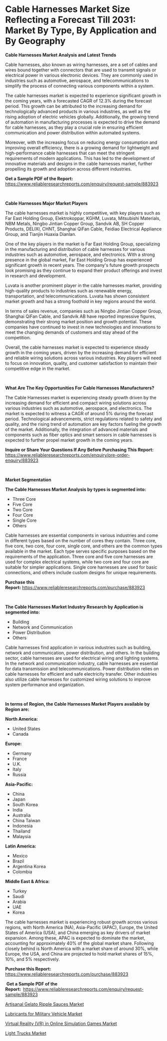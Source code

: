 <p><h1>Cable Harnesses Market Size Reflecting a Forecast Till 2031: Market By Type, By Application and By Geography</h1></p><p><strong>Cable Harnesses Market Analysis and Latest Trends</strong></p>
<p><p>Cable harnesses, also known as wiring harnesses, are a set of cables and wires bound together with connectors that are used to transmit signals or electrical power in various electronic devices. They are commonly used in industries such as automotive, aerospace, and telecommunications to simplify the process of connecting various components within a system.</p><p>The cable harnesses market is expected to experience significant growth in the coming years, with a forecasted CAGR of 12.3% during the forecast period. This growth can be attributed to the increasing demand for technologically advanced products in various industries, as well as the rising adoption of electric vehicles globally. Additionally, the growing trend of automation in manufacturing processes is expected to drive the demand for cable harnesses, as they play a crucial role in ensuring efficient communication and power distribution within automated systems.</p><p>Moreover, with the increasing focus on reducing energy consumption and improving overall efficiency, there is a growing demand for lightweight and high-performance cable harnesses that can meet the stringent requirements of modern applications. This has led to the development of innovative materials and designs in the cable harnesses market, further propelling its growth and adoption across different industries.</p></p>
<p><strong>Get a Sample PDF of the Report:&nbsp;</strong> <a href="https://www.reliableresearchreports.com/enquiry/request-sample/883923">https://www.reliableresearchreports.com/enquiry/request-sample/883923</a></p>
<p>&nbsp;</p>
<p><strong>Cable Harnesses Major Market Players</strong></p>
<p><p>The cable harnesses market is highly competitive, with key players such as Far East Holding Group, Elektrokoppar, KGHM, Luvata, Mitsubishi Materials, NBM Metals, Ningbo Jintian Copper Group, Sandvik AB, SH Copper Products, DELIXI, CHNT, Shanghai QiFan Cable, Feidiao Electrical Appliance Group, and Tianjin Huaxia Dianlan.</p><p>One of the key players in the market is Far East Holding Group, specializing in the manufacturing and distribution of cable harnesses for various industries such as automotive, aerospace, and electronics. With a strong presence in the global market, Far East Holding Group has experienced significant growth in recent years. The company's future growth prospects look promising as they continue to expand their product offerings and invest in research and development.</p><p>Luvata is another prominent player in the cable harnesses market, providing high-quality products to industries such as renewable energy, transportation, and telecommunications. Luvata has shown consistent market growth and has a strong foothold in key regions around the world.</p><p>In terms of sales revenue, companies such as Ningbo Jintian Copper Group, Shanghai QiFan Cable, and Sandvik AB have reported impressive figures, demonstrating their strong market position and growth potential. These companies have continued to invest in new technologies and innovations to meet the changing demands of customers and stay ahead of the competition.</p><p>Overall, the cable harnesses market is expected to experience steady growth in the coming years, driven by the increasing demand for efficient and reliable wiring solutions across various industries. Key players will need to focus on innovation, quality, and customer satisfaction to maintain their competitive edge in the market.</p></p>
<p>&nbsp;</p>
<p><strong>What Are The Key Opportunities For Cable Harnesses Manufacturers?</strong></p>
<p><p>The Cable Harnesses market is experiencing steady growth driven by the increasing demand for efficient and compact wiring solutions across various industries such as automotive, aerospace, and electronics. The market is expected to witness a CAGR of around 5% during the forecast period. Technological advancements, strict regulations related to safety and quality, and the rising trend of automation are key factors fueling the growth of the market. Additionally, the integration of advanced materials and components such as fiber optics and smart sensors in cable harnesses is expected to further propel market growth in the coming years.</p></p>
<p><strong>Inquire or Share Your Questions If Any Before Purchasing This Report:</strong> <a href="https://www.reliableresearchreports.com/enquiry/pre-order-enquiry/883923">https://www.reliableresearchreports.com/enquiry/pre-order-enquiry/883923</a></p>
<p>&nbsp;</p>
<p><strong>Market Segmentation</strong></p>
<p><strong>The Cable Harnesses Market Analysis by types is segmented into:</strong></p>
<p><ul><li>Three Core</li><li>Five Core</li><li>Two Core</li><li>Four Core</li><li>Single Core</li><li>Others</li></ul></p>
<p><p>Cable harnesses are essential components in various industries and come in different types based on the number of cores they contain. Three core, five core, two core, four core, single core, and others are the common types available in the market. Each type serves specific purposes based on the requirements of the application. Three core and five core harnesses are used for complex electrical systems, while two core and four core are suitable for simpler applications. Single core harnesses are used for basic connections, and others include custom designs for unique requirements.</p></p>
<p><strong>Purchase this Report:&nbsp;</strong><a href="https://www.reliableresearchreports.com/purchase/883923">https://www.reliableresearchreports.com/purchase/883923</a></p>
<p>&nbsp;</p>
<p><strong>The Cable Harnesses Market Industry Research by Application is segmented into:</strong></p>
<p><ul><li>Building</li><li>Network and Communication</li><li>Power Distribution</li><li>Others</li></ul></p>
<p><p>Cable harnesses find application in various industries such as building, network and communication, power distribution, and others. In the building sector, cable harnesses are used for electrical wiring and lighting systems. In the network and communication industry, cable harnesses are essential for data transmission and telecommunications. Power distribution relies on cable harnesses for efficient and safe electricity transfer. Other industries also utilize cable harnesses for customized wiring solutions to improve system performance and organization.</p></p>
<p>&nbsp;</p>
<p><strong>In terms of Region, the Cable Harnesses Market Players available by Region are:</strong></p>
<p>
    <p> <strong> North America: </strong>
        <ul>
            <li>United States</li>
            <li>Canada</li>
        </ul>
        </p> 
    <p> <strong> Europe: </strong>
        <ul>
            <li>Germany</li>
            <li>France</li>
            <li>U.K.</li>
            <li>Italy</li>
            <li>Russia</li>
        </ul>
        </p> 
    <p> <strong> Asia-Pacific: </strong>
        <ul>
            <li>China</li>
            <li>Japan</li>
            <li>South Korea</li>
            <li>India</li>
            <li>Australia</li>
            <li>China Taiwan</li>
            <li>Indonesia</li>
            <li>Thailand</li>
            <li>Malaysia</li>
        </ul>
        </p> 
    <p> <strong> Latin America: </strong>
        <ul>
            <li>Mexico</li>
            <li>Brazil</li>
            <li>Argentina Korea</li>
            <li>Colombia</li>
        </ul>
        </p> 
    <p> <strong> Middle East & Africa: </strong>
        <ul>
            <li>Turkey</li>
            <li>Saudi</li>
            <li>Arabia</li>
            <li>UAE</li>
            <li>Korea</li>
        </ul>
    </p>
    </p>
<p><p>The cable harnesses market is experiencing robust growth across various regions, with North America (NA), Asia-Pacific (APAC), Europe, the United States of America (USA), and China emerging as key drivers of market expansion. Among these, APAC is expected to dominate the market, accounting for approximately 40% of the global market share. Following closely behind is North America with a market share of around 30%, while Europe, the USA, and China are projected to hold market shares of 15%, 10%, and 5% respectively.</p></p>
<p><strong>Purchase this Report: </strong><a href="https://www.reliableresearchreports.com/purchase/883923">https://www.reliableresearchreports.com/purchase/883923</a></p>
<p>&nbsp;<strong>Get a Sample PDF of the Report:&nbsp;&nbsp;</strong><a href="https://www.reliableresearchreports.com/enquiry/request-sample/883923">https://www.reliableresearchreports.com/enquiry/request-sample/883923</a></p>
<p><strong></strong></p>
<p><p><a href="https://view.publitas.com/reportprime-1/artisanal-gelato-ripple-sauces-market-with-the-goal-of-estimating-the-market-size-and-future-growth-potential-of-various-market-segments-based-on-component-applications-end-user-and-region/">Artisanal Gelato Ripple Sauces Market</a></p><p><a href="https://view.publitas.com/reportprime-1/lubricants-for-military-vehicle-market-centers-on-aspects-such-as-market-growth-market-share-market-opportunity-and-projected-forecasts-spanning-from-2023-to-2030/">Lubricants for Military Vehicle Market</a></p><p><a href="https://view.publitas.com/reportprime-1/virtual-reality-vr-in-online-simulation-games-market-research-report-unlocks-analysis-on-the-market-financial-status-market-size-and-market-revenue-upto-2030/">Virtual Reality (VR) in Online Simulation Games Market</a></p><p><a href="https://zircon-bluebell-299.notion.site/Global-Light-Trucks-Market-Size-and-Market-Trends-Insights-and-Projections-from-2024-to-2031-93e27ed2bdb04d959f189357d88a260d">Light Trucks Market</a></p></p>